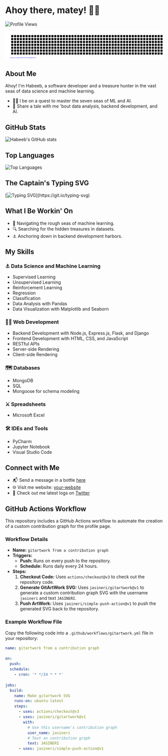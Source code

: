 # Ahoy there, matey! 🏴‍☠️

![Profile Views](https://komarev.com/ghpvc/?username=your-username&color=blue)

![gitartwork](gitartwork.svg)

## About Me
Ahoy! I'm Habeeb, a software developer and a treasure hunter in the vast seas of data science and machine learning.

- 🏴‍☠️ I be on a quest to master the seven seas of ML and AI.
- 🍻 Share a tale with me 'bout data analysis, backend development, and AI.

## GitHub Stats
![Habeeb's GitHub stats](https://github-readme-stats.vercel.app/api?username=your-username&show_icons=true&theme=dark&icon_color=79ff97&text_color=9f9f9f&bg_color=151515)

## Top Languages
![Top Languages](https://github-readme-stats.vercel.app/api/top-langs/?username=your-username&layout=compact&theme=dark&bg_color=151515&title_color=79ff97&text_color=9f9f9f)

## The Captain's Typing SVG
[![Typing SVG](https://readme-typing-svg.herokuapp.com?color=%2336BCF7&lines=Welcome+to+my+GitHub+profile!;I+am+a+data+science+enthusiast+and+pirate!)](https://git.io/typing-svg)

## What I Be Workin' On
- 🌊 Navigating the rough seas of machine learning.
- 🔍 Searching for the hidden treasures in datasets.
- ⚓ Anchoring down in backend development harbors.

## My Skills
### ⚓ Data Science and Machine Learning
- Supervised Learning
- Unsupervised Learning
- Reinforcement Learning
- Regression
- Classification
- Data Analysis with Pandas
- Data Visualization with Matplotlib and Seaborn

### 🏴‍☠️ Web Development
- Backend Development with Node.js, Express.js, Flask, and Django
- Frontend Development with HTML, CSS, and JavaScript
- RESTful APIs
- Server-side Rendering
- Client-side Rendering

### 🗺️ Databases
- MongoDB
- SQL
- Mongoose for schema modeling

### ⚔️ Spreadsheets
- Microsoft Excel

### 🛠️ IDEs and Tools
- PyCharm
- Jupyter Notebook
- Visual Studio Code

## Connect with Me
- 📬 Send a message in a bottle [here](mailto:your-email@example.com)
- 🌐 Visit me website: [your-website](https://your-website.com)
- 📜 Check out me latest logs on [Twitter](https://twitter.com/your-twitter)

## GitHub Actions Workflow
This repository includes a GitHub Actions workflow to automate the creation of a custom contribution graph for the profile page.

### Workflow Details
- **Name:** `gitartwork from a contribution graph`
- **Triggers:**
  - **Push:** Runs on every push to the repository.
  - **Schedule:** Runs daily every 24 hours.
- **Steps:**
  1. **Checkout Code:** Uses `actions/checkout@v3` to check out the repository code.
  2. **Generate GitArtWork SVG:** Uses `jasineri/gitartwork@v1` to generate a custom contribution graph SVG with the username `jasineri` and text `JASINERI`.
  3. **Push ArtWork:** Uses `jasineri/simple-push-action@v1` to push the generated SVG back to the repository.

### Example Workflow File
Copy the following code into a `.github/workflows/gitartwork.yml` file in your repository:

```yaml
name: gitartwork from a contribution graph

on: 
  push:
  schedule:
    - cron: '* */24 * * *'

jobs:
  build:
    name: Make gitartwork SVG
    runs-on: ubuntu-latest
    steps:
      - uses: actions/checkout@v3
      - uses: jasineri/gitartwork@v1
        with:
          # Use this username's contribution graph  
          user_name: jasineri
          # Text on contribution graph 
          text: JASINERI
      - uses: jasineri/simple-push-action@v1
